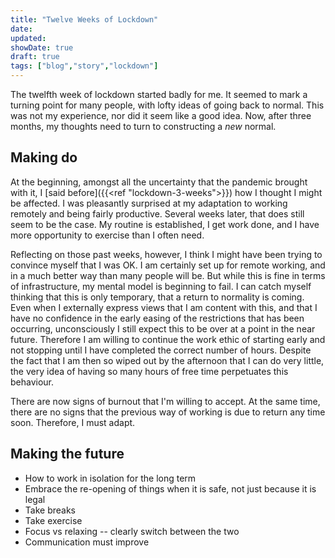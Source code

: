 ```yaml
---
title: "Twelve Weeks of Lockdown"
date: 
updated: 
showDate: true
draft: true
tags: ["blog","story","lockdown"]
---
```


The twelfth week of lockdown started badly for me. It seemed to mark a turning point for many people, with lofty ideas of going back to normal. This was not my experience, nor did it seem like a good idea. Now, after three months, my thoughts need to turn to constructing a *new* normal. 

## Making do

At the beginning, amongst all the uncertainty that the pandemic brought with it, I [said before]({{<ref "lockdown-3-weeks">}}) how I thought I might be affected. I was pleasantly surprised at my adaptation to working remotely and being fairly productive. Several weeks later, that does still seem to be the case. My routine is established, I get work done, and I have more opportunity to exercise than I often need. 

Reflecting on those past weeks, however, I think I might have been trying to convince myself that I was OK. I am certainly set up for remote working, and in a much better way than many people will be. But while this is fine in terms of infrastructure, my mental model is beginning to fail. I can catch myself thinking that this is only temporary, that a return to normality is coming. Even when I externally express views that I am content with this, and that I have no confidence in the early easing of the restrictions that has been occurring, unconsciously I still expect this to be over at a point in the near future. Therefore I am willing to continue the work ethic of starting early and not stopping until I have completed the correct number of hours. Despite the fact that I am then so wiped out by the afternoon that I can do very little, the very idea of having so many hours of free time perpetuates this behaviour.

There are now signs of burnout that I'm willing to accept. At the same time, there are no signs that the previous way of working is due to return any time soon. Therefore, I must adapt. 

## Making the future

* How to work in isolation for the long term
* Embrace the re-opening of things when it is safe, not just because it is legal
* Take breaks
* Take exercise
* Focus vs relaxing -- clearly switch between the two
* Communication must improve
